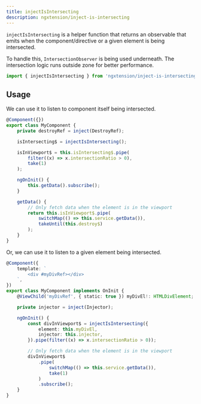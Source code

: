 ```yaml
---
title: injectIsIntersecting
description: ngxtension/inject-is-intersecting
---
```


`injectIsIntersecting` is a helper function that returns an observable that emits when the component/directive or a given element is being intersected.

To handle this, `IntersectionObserver` is being used underneath. The intersection logic runs outside zone for better performance.

```ts
import { injectIsIntersecting } from 'ngxtension/inject-is-intersecting';
```

## Usage

We can use it to listen to component itself being intersected.

```ts
@Component({})
export class MyComponent {
	private destroyRef = inject(DestroyRef);

	isIntersecting$ = injectIsIntersecting();

	isInViewport$ = this.isIntersecting$.pipe(
		filter((x) => x.intersectionRatio > 0),
		take(1)
	);

	ngOnInit() {
		this.getData().subscribe();
	}

	getData() {
		// Only fetch data when the element is in the viewport
		return this.isInViewport$.pipe(
			switchMap(() => this.service.getData()),
			takeUntil(this.destroy$)
		);
	}
}
```

Or, we can use it to listen to a given element being intersected.

```ts
@Component({
	template: `
		<div #myDivRef></div>
	`,
})
export class MyComponent implements OnInit {
	@ViewChild('myDivRef', { static: true }) myDivEl!: HTMLDivElement;

	private injector = inject(Injector);

	ngOnInit() {
		const divInViewport$ = injectIsIntersecting({
			element: this.myDivEl,
			injector: this.injector,
		}).pipe(filter((x) => x.intersectionRatio > 0));

		// Only fetch data when the element is in the viewport
		divInViewport$
			.pipe(
				switchMap(() => this.service.getData()),
				take(1)
			)
			.subscribe();
	}
}
```

